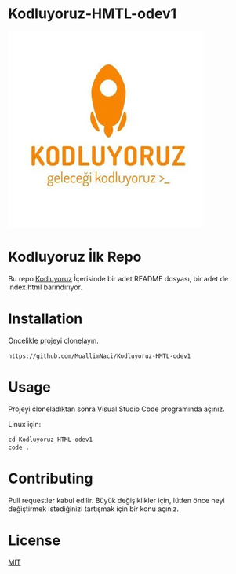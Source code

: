 # Kodluyoruz-HMTL-odev1
![Kodluyoruz Logo](https://raw.githubusercontent.com/Kodluyoruz/taskforce/git/git/markdown-nedir-nasil-kullaniriz-/figures/kodluyoruz_logo.jpg)

# Kodluyoruz İlk Repo
Bu repo [Kodluyoruz](https://www.kodluyoruz.org/) İçerisinde bir adet README dosyası, bir adet de index.html barındırıyor.



# Installation
Öncelikle projeyi clonelayın. 

```
https://github.com/MuallimNaci/Kodluyoruz-HMTL-odev1
```

# Usage
Projeyi cloneladıktan sonra Visual Studio Code programında açınız.

Linux için:

```
cd Kodluyoruz-HTML-odev1
code .
```

# Contributing
Pull requestler kabul edilir. Büyük değişiklikler için, lütfen önce neyi değiştirmek istediğinizi tartışmak için bir konu açınız.


# License
[MIT](https://choosealicense.com/licenses/mit/)

